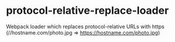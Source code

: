 # protocol-relative-replace-loader
Webpack loader which replaces protocol-relative URLs with https (//hostname.com/photo.jpg => https://hostname.com/photo.jpg)
